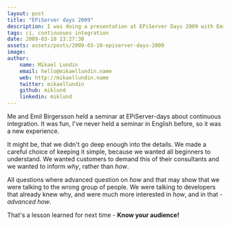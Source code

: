 ```yaml
---
layout: post
title: "EPiServer days 2009"
description: I was doing a presentation at EPiServer Days 2009 with Emil Birgersson about continuous integration.
tags: ci, continuouos integration
date: 2009-03-10 13:27:38
assets: assets/posts/2009-03-10-episerver-days-2009
image: 
author: 
    name: Mikael Lundin
    email: hello@mikaellundin.name 
    web: http://mikaellundin.name
    twitter: mikaellundin
    github: miklund
    linkedin: miklund                    
---
```


Me and Emil Birgersson held a seminar at EPiServer-days about continuous integration. It was fun, I've never held a seminar in English before, so it was a new experience.

It might be, that we didn't go deep enough into the details. We made a careful choice of keeping it simple, because we wanted all beginners to understand. We wanted customers to demand this of their consultants and we wanted to inform <em>why</em>, rather than <em>how</em>.

All questions where advanced question on <em>how</em> and that may show that we were talking to the wrong group of people. We were talking to developers that already knew why, and were much more interested in <em>how</em>, and in that - <em>advanced </em><em>how</em>.

That's a lesson learned for next time - <strong>Know your audience!</strong>
